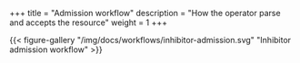 +++
title = "Admission workflow"
description = "How the operator parse and accepts the resource"
weight = 1
+++

{{< figure-gallery "/img/docs/workflows/inhibitor-admission.svg" "Inhibitor admission workflow" >}}
